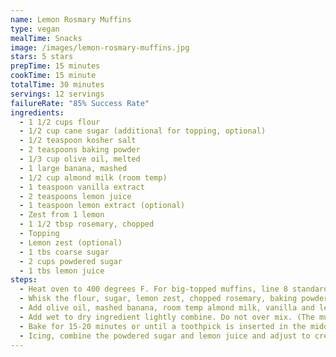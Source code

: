 ```yaml
---
name: Lemon Rosmary Muffins
type: vegan
mealTime: Snacks
image: /images/lemon-rosmary-muffins.jpg
stars: 5 stars
prepTime: 15 minutes
cookTime: 15 minute
totalTime: 30 minutes
servings: 12 servings
failureRate: "85% Success Rate"
ingredients:
  - 1 1/2 cups flour
  - 1/2 cup cane sugar (additional for topping, optional)
  - 1/2 teaspoon kosher salt
  - 2 teaspoons baking powder
  - 1/3 cup olive oil, melted
  - 1 large banana, mashed
  - 1/2 cup almond milk (room temp)
  - 1 teaspoon vanilla extract
  - 2 teaspoons lemon juice
  - 1 teaspoon lemon extract (optional)
  - Zest from 1 lemon
  - 1 1/2 tbsp rosemary, chopped
  - Topping
  - Lemon zest (optional)
  - 1 tbs coarse sugar
  - 2 cups powdered sugar
  - 1 tbs lemon juice
steps:
  - Heat oven to 400 degrees F. For big-topped muffins, line 8 standard-size muffin cups with paper liners. For standard-size muffins line 10 muffin cups. (optional) Fill the remaining cups with 1 to 2 tablespoons of water to help the muffins bake evenly.
  - Whisk the flour, sugar, lemon zest, chopped rosemary, baking powder and salt in a large bowl.
  - Add olive oil, mashed banana, room temp almond milk, vanilla and lemon extract, to a bowl and whisk until smooth. If the mixture is too cold and oil begins to solidify, simply pop in the microwave for a few seconds.
  - Add wet to dry ingredient lightly combine. Do not over mix. (The muffin batter will be quite thick) Fill into the muffin cups and top with coarse sugar (optional).
  - Bake for 15-20 minutes or until a toothpick is inserted in the middle and comes out clean. If the tops are browning too much, simply turn down the heat to 375 for the remaining bake.
  - Icing, combine the powdered sugar and lemon juice and adjust to create the desired consistency. Drizzle over top and garnish with lemon zest.
---
```

